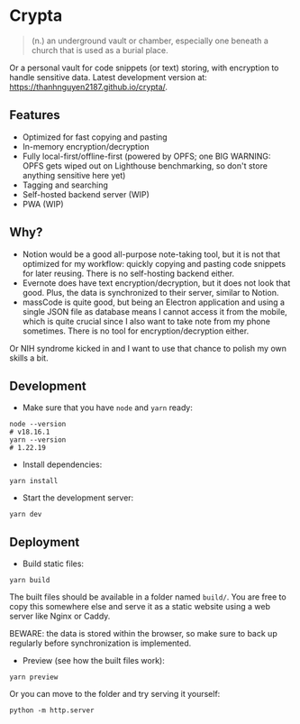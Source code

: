 # Crypta

> (n.) an underground vault or chamber, especially one beneath a church that is used as a burial place.

Or a personal vault for code snippets (or text) storing, with encryption to
handle sensitive data. Latest development version at:
https://thanhnguyen2187.github.io/crypta/.

## Features

- Optimized for fast copying and pasting
- In-memory encryption/decryption
- Fully local-first/offline-first (powered by OPFS; one BIG WARNING: OPFS gets
wiped out on Lighthouse benchmarking, so don't store anything sensitive here yet)
- Tagging and searching
- Self-hosted backend server (WIP)
- PWA (WIP)

## Why?

- Notion would be a good all-purpose note-taking tool, but it is not that
optimized for my workflow: quickly copying and pasting code snippets for later
reusing. There is no self-hosting backend either.
- Evernote does have text encryption/decryption, but it does not look that good.
Plus, the data is synchronized to their server, similar to Notion.
- massCode is quite good, but being an Electron application and using a single
JSON file as database means I cannot access it from the mobile, which is quite
crucial since I also want to take note from my phone sometimes. There is no tool
for encryption/decryption either.

Or NIH syndrome kicked in and I want to use that chance to polish my own skills
a bit.

## Development

- Make sure that you have `node` and `yarn` ready:

```shell
node --version
# v18.16.1
yarn --version
# 1.22.19
```

- Install dependencies:

```shell
yarn install
```

- Start the development server:

```shell
yarn dev
```

## Deployment

- Build static files:

```shell
yarn build
```

The built files should be available in a folder named `build/`. You are free to
copy this somewhere else and serve it as a static website using a web server
like Nginx or Caddy.

BEWARE: the data is stored within the browser, so make sure to back up regularly
before synchronization is implemented.

- Preview (see how the built files work):

```shell
yarn preview
```

Or you can move to the folder and try serving it yourself:

```shell
python -m http.server
```
